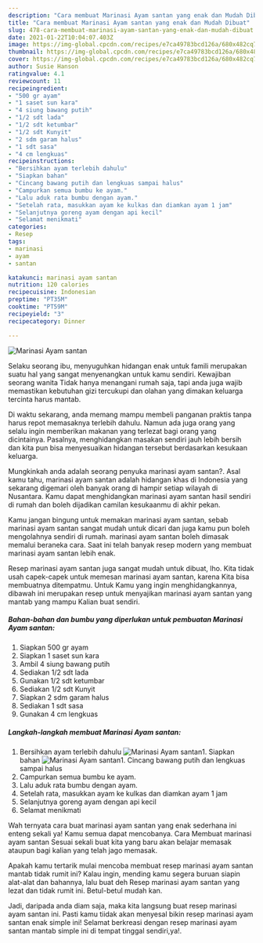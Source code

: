 ```yaml
---
description: "Cara membuat Marinasi Ayam santan yang enak dan Mudah Dibuat"
title: "Cara membuat Marinasi Ayam santan yang enak dan Mudah Dibuat"
slug: 478-cara-membuat-marinasi-ayam-santan-yang-enak-dan-mudah-dibuat
date: 2021-01-22T10:04:07.403Z
image: https://img-global.cpcdn.com/recipes/e7ca49783bcd126a/680x482cq70/marinasi-ayam-santan-foto-resep-utama.jpg
thumbnail: https://img-global.cpcdn.com/recipes/e7ca49783bcd126a/680x482cq70/marinasi-ayam-santan-foto-resep-utama.jpg
cover: https://img-global.cpcdn.com/recipes/e7ca49783bcd126a/680x482cq70/marinasi-ayam-santan-foto-resep-utama.jpg
author: Susie Hanson
ratingvalue: 4.1
reviewcount: 11
recipeingredient:
- "500 gr ayam"
- "1 saset sun kara"
- "4 siung bawang putih"
- "1/2 sdt lada"
- "1/2 sdt ketumbar"
- "1/2 sdt Kunyit"
- "2 sdm garam halus"
- "1 sdt sasa"
- "4 cm lengkuas"
recipeinstructions:
- "Bersihkan ayam terlebih dahulu"
- "Siapkan bahan"
- "Cincang bawang putih dan lengkuas sampai halus"
- "Campurkan semua bumbu ke ayam."
- "Lalu aduk rata bumbu dengan ayam."
- "Setelah rata, masukkan ayam ke kulkas dan diamkan ayam 1 jam"
- "Selanjutnya goreng ayam dengan api kecil"
- "Selamat menikmati"
categories:
- Resep
tags:
- marinasi
- ayam
- santan

katakunci: marinasi ayam santan 
nutrition: 120 calories
recipecuisine: Indonesian
preptime: "PT35M"
cooktime: "PT59M"
recipeyield: "3"
recipecategory: Dinner

---
```



![Marinasi Ayam santan](https://img-global.cpcdn.com/recipes/e7ca49783bcd126a/680x482cq70/marinasi-ayam-santan-foto-resep-utama.jpg)

Selaku seorang ibu, menyuguhkan hidangan enak untuk famili merupakan suatu hal yang sangat menyenangkan untuk kamu sendiri. Kewajiban seorang  wanita Tidak hanya menangani rumah saja, tapi anda juga wajib memastikan kebutuhan gizi tercukupi dan olahan yang dimakan keluarga tercinta harus mantab.

Di waktu  sekarang, anda memang mampu membeli panganan praktis tanpa harus repot memasaknya terlebih dahulu. Namun ada juga orang yang selalu ingin memberikan makanan yang terlezat bagi orang yang dicintainya. Pasalnya, menghidangkan masakan sendiri jauh lebih bersih dan kita pun bisa menyesuaikan hidangan tersebut berdasarkan kesukaan keluarga. 



Mungkinkah anda adalah seorang penyuka marinasi ayam santan?. Asal kamu tahu, marinasi ayam santan adalah hidangan khas di Indonesia yang sekarang digemari oleh banyak orang di hampir setiap wilayah di Nusantara. Kamu dapat menghidangkan marinasi ayam santan hasil sendiri di rumah dan boleh dijadikan camilan kesukaanmu di akhir pekan.

Kamu jangan bingung untuk memakan marinasi ayam santan, sebab marinasi ayam santan sangat mudah untuk dicari dan juga kamu pun boleh mengolahnya sendiri di rumah. marinasi ayam santan boleh dimasak memalui beraneka cara. Saat ini telah banyak resep modern yang membuat marinasi ayam santan lebih enak.

Resep marinasi ayam santan juga sangat mudah untuk dibuat, lho. Kita tidak usah capek-capek untuk memesan marinasi ayam santan, karena Kita bisa membuatnya ditempatmu. Untuk Kamu yang ingin menghidangkannya, dibawah ini merupakan resep untuk menyajikan marinasi ayam santan yang mantab yang mampu Kalian buat sendiri.

<!--inarticleads1-->

##### Bahan-bahan dan bumbu yang diperlukan untuk pembuatan Marinasi Ayam santan:

1. Siapkan 500 gr ayam
1. Siapkan 1 saset sun kara
1. Ambil 4 siung bawang putih
1. Sediakan 1/2 sdt lada
1. Gunakan 1/2 sdt ketumbar
1. Sediakan 1/2 sdt Kunyit
1. Siapkan 2 sdm garam halus
1. Sediakan 1 sdt sasa
1. Gunakan 4 cm lengkuas




<!--inarticleads2-->

##### Langkah-langkah membuat Marinasi Ayam santan:

1. Bersihkan ayam terlebih dahulu
<img src="https://img-global.cpcdn.com/steps/f6698922264c6775/160x128cq70/marinasi-ayam-santan-langkah-memasak-1-foto.jpg" alt="Marinasi Ayam santan">1. Siapkan bahan
<img src="https://img-global.cpcdn.com/steps/e6cd1c2e6ab0a092/160x128cq70/marinasi-ayam-santan-langkah-memasak-2-foto.jpg" alt="Marinasi Ayam santan">1. Cincang bawang putih dan lengkuas sampai halus
1. Campurkan semua bumbu ke ayam.
1. Lalu aduk rata bumbu dengan ayam.
1. Setelah rata, masukkan ayam ke kulkas dan diamkan ayam 1 jam
1. Selanjutnya goreng ayam dengan api kecil
1. Selamat menikmati




Wah ternyata cara buat marinasi ayam santan yang enak sederhana ini enteng sekali ya! Kamu semua dapat mencobanya. Cara Membuat marinasi ayam santan Sesuai sekali buat kita yang baru akan belajar memasak ataupun bagi kalian yang telah jago memasak.

Apakah kamu tertarik mulai mencoba membuat resep marinasi ayam santan mantab tidak rumit ini? Kalau ingin, mending kamu segera buruan siapin alat-alat dan bahannya, lalu buat deh Resep marinasi ayam santan yang lezat dan tidak rumit ini. Betul-betul mudah kan. 

Jadi, daripada anda diam saja, maka kita langsung buat resep marinasi ayam santan ini. Pasti kamu tiidak akan menyesal bikin resep marinasi ayam santan enak simple ini! Selamat berkreasi dengan resep marinasi ayam santan mantab simple ini di tempat tinggal sendiri,ya!.

